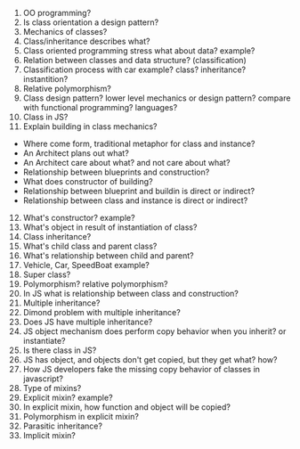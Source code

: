 1. OO programming?
2. Is class orientation a design pattern?
3. Mechanics of classes?
4. Class/inheritance describes what?
5. Class oriented programming stress what about data? example?
6. Relation between classes and data structure? (classification)
7. Classification process with car example? class? inheritance? instantition?
8. Relative polymorphism?
9. Class design pattern? lower level mechanics or design pattern? compare with functional programming? languages?
10. Class in JS?
11. Explain building in class mechanics?

-   Where come form, traditional metaphor for class and instance?
-   An Architect plans out what?
-   An Architect care about what? and not care about what?
-   Relationship between blueprints and construction?
-   What does constructor of building?
-   Relationship between blueprint and buildin is direct or indirect?
-   Relationship between class and instance is direct or indirect?

12. What's constructor? example?
13. What's object in result of instantiation of class?
14. Class inheritance?
15. What's child class and parent class?
16. What's relationship between child and parent?
17. Vehicle, Car, SpeedBoat example?
18. Super class?
19. Polymorphism? relative polymorphism?
20. In JS what is relationship between class and construction?
21. Multiple inheritance?
22. Dimond problem with multiple inheritance?
23. Does JS have multiple inheritance?
24. JS object mechanism does perform copy behavior when you inherit? or instantiate?
25. Is there class in JS?
26. JS has object, and objects don't get copied, but they get what? how?
27. How JS developers fake the missing copy behavior of classes in javascript?
28. Type of mixins?
29. Explicit mixin? example?
30. In explicit mixin, how function and object will be copied?
31. Polymorphism in explicit mixin?
32. Parasitic inheritance?
33. Implicit mixin?
